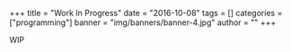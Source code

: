 +++
title = "Work In Progress"
date = "2016-10-08"
tags = []
categories = ["programming"]
banner = "img/banners/banner-4.jpg"
author = ""
+++

WIP
